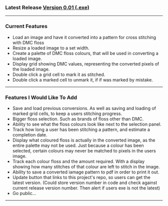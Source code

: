 ### Latest Release [Version 0.01 (.exe)](https://github.com/Ryan-02/DMC-Image-Converter/releases/download/v0.01/DMCConverter.exe)
---
### Current Features
- Load an image and have it converted into a pattern for cross stitching with DMC floss
- Resize a loaded image to a set width.
- Create a palette of DMC floss colours, that will be used in converting a loaded image.
- Display grid showing DMC values, representing the converted pixels of the loaded image.
- Double click a grid cell to mark it as stitched.
- Double click a marked cell to unmark it, if if was marked by mistake.
---
### Features I Would Like To Add
- Save and load previous conversions. As well as saving and loading of marked grid cells, to keep a users stitching progress.
- Bigger floss selection. Such as brands of floss other than DMC.
- Ability to see what the floss colours look like next to the selection panel.
- Track how long a user has been stitching a pattern, and estimate a completion date.
- Display what coloured floss is actually in the converted image, as the entire palette may not be used. Just because a colour has been selected, certain colours may never be matched to pixels in the users image.
- Track each colour floss and the amount required. With a display showing how many stitches of that colour are left to stitch in the image.
- Ability to save a converted iamage pattern to pdf in order to print it out.
- Update button that links to this project's repo, so users can get the latest version. (Could store version number in code and check against current release version number. Then alert if users exe is not the latest)
- Go public...
---
